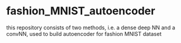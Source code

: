 # fashion_MNIST_autoencoder

this repository consists of two methods, i.e. a dense deep NN and a convNN, used to build autoencoder for fashion MNIST dataset
